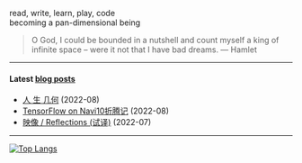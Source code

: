 read, write, learn, play, code \
becoming a pan-dimensional being

> O God, I could be bounded in a nutshell and count myself a king of infinite space – were it not that I have bad dreams.
— Hamlet

---

#### Latest [blog posts](http://blog.lnfinite.space/)
<!-- BLOG-POST-LIST:START -->
- [人 生 几何](https://github.com/King-of-Infinite-Space/thoughts/discussions/198) (2022-08)
- [TensorFlow on Navi10折腾记](https://github.com/King-of-Infinite-Space/thoughts/discussions/197) (2022-08)
- [映像 / Reflections &lpar;试译&rpar;](https://github.com/King-of-Infinite-Space/thoughts/discussions/196) (2022-07)<!-- BLOG-POST-LIST:END --> 
<!-- generated by https://github.com/gautamkrishnar/blog-post-workflow -->

---

[![Top Langs](https://github-readme-stats.vercel.app/api/top-langs/?username=King-of-Infinite-Space&langs_count=4&layout=compact)](https://github.com/anuraghazra/github-readme-stats)

<img src='https://count.lnfinite.space/repo/profile.svg?plus=1' width='0' height='0' />